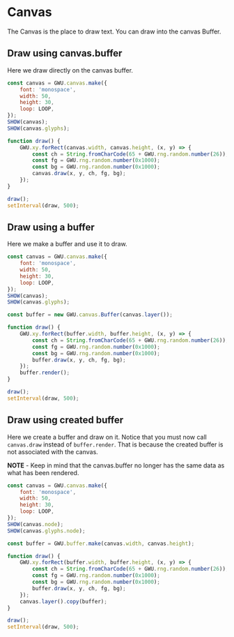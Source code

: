 # Canvas

The Canvas is the place to draw text. You can draw into the canvas Buffer.

## Draw using canvas.buffer

Here we draw directly on the canvas buffer.

```js
const canvas = GWU.canvas.make({
    font: 'monospace',
    width: 50,
    height: 30,
    loop: LOOP,
});
SHOW(canvas);
SHOW(canvas.glyphs);

function draw() {
    GWU.xy.forRect(canvas.width, canvas.height, (x, y) => {
        const ch = String.fromCharCode(65 + GWU.rng.random.number(26));
        const fg = GWU.rng.random.number(0x1000);
        const bg = GWU.rng.random.number(0x1000);
        canvas.draw(x, y, ch, fg, bg);
    });
}

draw();
setInterval(draw, 500);
```

## Draw using a buffer

Here we make a buffer and use it to draw.

```js
const canvas = GWU.canvas.make({
    font: 'monospace',
    width: 50,
    height: 30,
    loop: LOOP,
});
SHOW(canvas);
SHOW(canvas.glyphs);

const buffer = new GWU.canvas.Buffer(canvas.layer());

function draw() {
    GWU.xy.forRect(buffer.width, buffer.height, (x, y) => {
        const ch = String.fromCharCode(65 + GWU.rng.random.number(26));
        const fg = GWU.rng.random.number(0x1000);
        const bg = GWU.rng.random.number(0x1000);
        buffer.draw(x, y, ch, fg, bg);
    });
    buffer.render();
}

draw();
setInterval(draw, 500);
```

## Draw using created buffer

Here we create a buffer and draw on it. Notice that you must now call `canvas.draw` instead of `buffer.render`. That is because the created buffer is not associated with the canvas.

**NOTE** - Keep in mind that the canvas.buffer no longer has the same data as what has been rendered.

```js
const canvas = GWU.canvas.make({
    font: 'monospace',
    width: 50,
    height: 30,
    loop: LOOP,
});
SHOW(canvas.node);
SHOW(canvas.glyphs.node);

const buffer = GWU.buffer.make(canvas.width, canvas.height);

function draw() {
    GWU.xy.forRect(buffer.width, buffer.height, (x, y) => {
        const ch = String.fromCharCode(65 + GWU.rng.random.number(26));
        const fg = GWU.rng.random.number(0x1000);
        const bg = GWU.rng.random.number(0x1000);
        buffer.draw(x, y, ch, fg, bg);
    });
    canvas.layer().copy(buffer);
}

draw();
setInterval(draw, 500);
```
